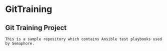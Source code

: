 # GitTraining
Git Training Project
--
	This is a sample repository which contains Ansible test playbooks used by Semaphore.
